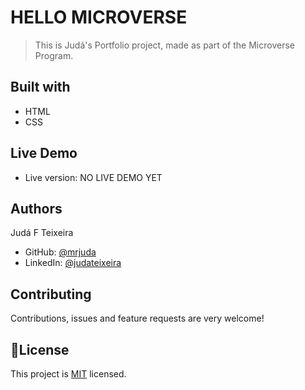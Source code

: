 # HELLO MICROVERSE
> This is Judá's Portfolio project, made as part of the Microverse Program.

## Built with
- HTML
- CSS

## Live Demo
- Live version: NO LIVE DEMO YET

## Authors
Judá F Teixeira
- GitHub: [@mrjuda](https://github.com/mrjuda)
- LinkedIn: [@judateixeira](https://www.linkedin.com/in/judateixeira)

## Contributing
Contributions, issues and feature requests are very welcome!

## 📝License
This project is [MIT](https://github.com/mrjuda/hello-microverse/blob/main/LICENSE) licensed.